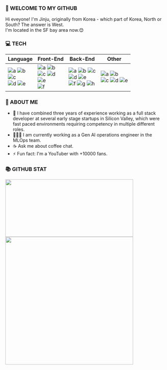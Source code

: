 ### 👋 WELCOME TO MY GITHUB

Hi eveyone! I'm Jinju, originally from Korea - which part of Korea, North or South? The answer is West.
<br />I'm located in the SF bay area now.😊

### 💻 TECH



|Language|Front-End|Back-End|Other|
|---|---------|---|---|
|![a](https://img.shields.io/badge/JavaScript-f7df11?style=flat-square&logo=JavaScript&logoColor=black) ![b](https://img.shields.io/badge/typescript-%23007ACC.svg?style=flat-square&logo=typescript&logoColor=white)<br> ![c](https://img.shields.io/badge/python-3670A0?style=flat-square&logo=python&logoColor=ffdd54) <br> ![d](https://img.shields.io/badge/html5-%23E34F26.svg?style=flat-square&logo=html5&logoColor=white) ![e](https://img.shields.io/badge/css3-%231572B6.svg?style=flat-square&logo=css3&logoColor=white)|![a](https://img.shields.io/badge/React-61dafb?style=flat-square&logo=React&logoColor=black) ![b](https://img.shields.io/badge/Next-black?style=flat-square&logo=next.js&logoColor=white)<br> ![c](https://img.shields.io/badge/redux-%23593d88.svg?style=flat-square&logo=redux&logoColor=white) ![d](https://img.shields.io/badge/bootstrap-%23563D7C.svg?style=flat-square&logo=bootstrap&logoColor=white)<br> ![e](https://img.shields.io/badge/Semantic%20UI%20React-%2335BDB2.svg?style=flat-square&logo=SemanticUIReact&logoColor=white)<br> ![f](https://img.shields.io/badge/tailwindcss-%2338B2AC.svg?style=flat-square&logo=tailwind-css&logoColor=white) |![a](https://img.shields.io/badge/express.js-%23404d59.svg?style=flat-square&logo=express&logoColor=%2361DAFB) ![b](https://img.shields.io/badge/node.js-6DA55F?style=flat-square&logo=node.js&logoColor=white) ![c](https://img.shields.io/badge/NestJS-E0234E?style=flat-square&logo=nestjs&logoColor=white)<br> ![d](https://img.shields.io/badge/MySQL-4479A1?style=flat-square&logo=MySQL&logoColor=white) ![e](https://img.shields.io/badge/postgres-%23316192.svg?style=flat-square&logo=postgresql&logoColor=white) <br> ![f](https://img.shields.io/badge/JWT-black?style=flat-square&logo=JSON%20web%20tokens) ![g](https://img.shields.io/badge/django-%23092E20.svg?style=flat-square&logo=django&logoColor=white) ![h](https://img.shields.io/badge/MongoDB-47A248?style=flat-square&logo=MongoDB&logoColor=white) |![a](https://img.shields.io/badge/AWS-%23FF9900.svg?style=flat-square&logo=amazon-aws&logoColor=white) ![b](https://img.shields.io/badge/GoogleCloud-%234285F4.svg?style=flat-square&logo=google-cloud&logoColor=white)<br> ![c](https://img.shields.io/badge/jira-%230A0FFF.svg?style=flat-square&logo=jira&logoColor=white) ![d](https://img.shields.io/badge/jenkins-%232C5263.svg?style=flat-square&logo=jenkins&logoColor=white) ![e](https://img.shields.io/badge/Postman-FF6C37?style=flat-square&logo=postman&logoColor=white)

### 📝 ABOUT ME

- 💎 I have combined three years of experience working as a full stack developer at several early stage startups in Silicon Valley, which were fast paced environments requiring competency in multiple different roles.
- 👩🏻‍💻 I am currently working as a Gen AI operations engineer in the MLOps team.
- ☕ Ask me about coffee chat.
- ⚡ Fun fact: I'm a YouTuber with +10000 fans.

### 📚 GITHUB STAT

<div>
 <!-- [![GitHub Streak](https://github-readme-streak-stats.herokuapp.com?user=jinju2828&theme=highcontrast&date_format=j%20M%5B%20Y%5D&ring=0000FF&fire=0000FF&currStreakLabel=FFFFFF)](https://git.io/streak-stats) -->
  <img height="180em" width="400px" src="https://github-readme-streak-stats.herokuapp.com?user=jinju2828&theme=highcontrast&date_format=j%20M%5B%20Y%5D&ring=0000FF&fire=0000FF&currStreakLabel=FFFFFF"/>
</div>
<div>
  <!-- [![Top Langs](https://github-readme-stats.vercel.app/api/top-langs/?username=vasconsaurus&layout=compact&langs_count=8&theme=algolia)](https://github.com/anuraghazra/github-readme-stats) -->
  <img width="400px" src="https://github-readme-stats-eight-theta.vercel.app/api/top-langs/?username=jinju2828&layout=compact&langs_count=8&theme=algolia"/>
</div>
